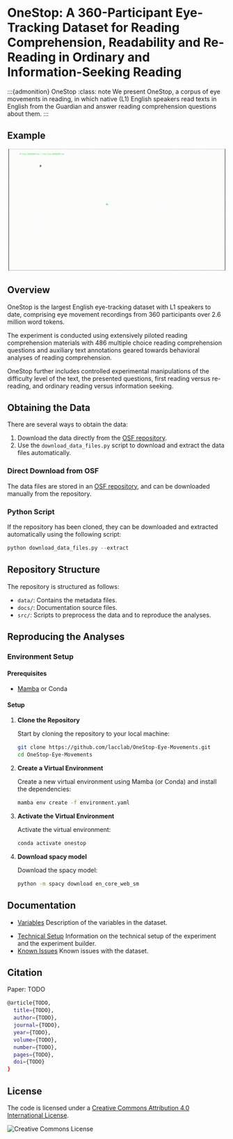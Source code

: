 # OneStop: A 360-Participant Eye-Tracking Dataset for Reading Comprehension, Readability and Re-Reading in Ordinary and Information-Seeking Reading

:::{admonition} OneStop
:class: note
We present OneStop, a corpus of eye movements in reading, in which native (L1) English speakers read texts in English from the Guardian and answer reading comprehension questions about them.
:::

## Example

![Trial GIF](_static/trial.gif)

## Overview

OneStop is the largest English eye-tracking dataset with L1 speakers to date, comprising eye movement recordings from 360 participants over 2.6 million word tokens.

The experiment is conducted using extensively piloted reading comprehension materials with 486 multiple choice reading comprehension questions and auxiliary text annotations geared towards behavioral analyses of reading comprehension.

OneStop further includes controlled experimental manipulations of the difficulty level of the text, the presented questions, first reading versus re-reading, and ordinary reading versus information seeking.
<!--- The broad coverage and controlled experimental design of OneStopGaze aim to enable new research avenues in the cognitive study of reading and human language processing, and provide new possibilities for the integration of psycholinguistics with Natural Language Processing (NLP) and Artificial Intelligence (AI). --->

## Obtaining the Data

There are several ways to obtain the data:

1. Download the data directly from the [OSF repository](https://osf.io/2prdq/).
2. Use the `download_data_files.py` script to download and extract the data files automatically.
<!-- 3. Use the `pymovements` package to download the data. -->
<!-- 4. TODO Add other ways to obtain the data? -->

### Direct Download from OSF

The data files are stored in an [OSF repository](https://osf.io/2prdq/), and can be downloaded manually from the repository.

### Python Script

If the repository has been cloned, they can be downloaded and extracted automatically using the following script:

```python
python download_data_files.py --extract
```

<!-- ### pymovements integration

OneStop is integrated into the [pymovements](https://pymovements.readthedocs.io/en/stable/index.html) package. The package allows to easily download the raw data and further process it. The following code snippet shows how to download the data:

```python
# pip install pymovements
import pymovements as pm

dataset = pm.Dataset('OneStop', path='data/OneStop')

dataset.download()
``` -->

## Repository Structure

The repository is structured as follows:

- `data/`: Contains the metadata files.
- `docs/`: Documentation source files.
- `src/`: Scripts to preprocess the data and to reproduce the analyses.

## Reproducing the Analyses

### Environment Setup

#### Prerequisites

- [Mamba](https://github.com/conda-forge/miniforge#mambaforge) or Conda

#### Setup

1. **Clone the Repository**

    Start by cloning the repository to your local machine:

    ```bash
    git clone https://github.com/lacclab/OneStop-Eye-Movements.git
    cd OneStop-Eye-Movements
    ```

2. **Create a Virtual Environment**

    Create a new virtual environment using Mamba (or Conda) and install the dependencies:

    ```bash
    mamba env create -f environment.yaml
    ```

3. **Activate the Virtual Environment**

    Activate the virtual environment:

    ```bash
    conda activate onestop
    ```

4. **Download spacy model**

    Download the spacy model:

    ```bash
    python -m spacy download en_core_web_sm
    ```

## Documentation

- [Variables](variables.md) Description of the variables in the dataset.
<!-- - [Eyetracking Variables](data_variables.md) Description of the variables in the fixations and interest area reports, including variables related to word properties and syntactic annotation.
- [Metadata Variables](metadata_variables.md) Description of the variables in the participants metadata. -->
- [Technical Setup](technical_setup.md) Information on the technical setup of the experiment and the experiment builder.
- [Known Issues](known_issues.md) Known issues with the dataset.

## Citation

Paper: TODO

```bash
@article{TODO,
  title={TODO},
  author={TODO},
  journal={TODO},
  year={TODO},
  volume={TODO},
  number={TODO},
  pages={TODO},
  doi={TODO}
}
```

## License

The code is licensed under a [Creative Commons Attribution 4.0 International License](http://creativecommons.org/licenses/by/4.0/).

![Creative Commons License](https://i.creativecommons.org/l/by/4.0/88x31.png)
